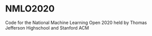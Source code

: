 # NMLO2020
Code for the National Machine Learning Open 2020 held by Thomas Jefferson Highschool and Stanford ACM

